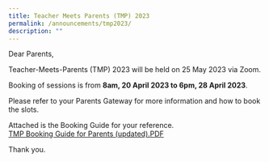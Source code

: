 ```yaml
---
title: Teacher Meets Parents (TMP) 2023
permalink: /announcements/tmp2023/
description: ""
---
```

Dear Parents,

Teacher-Meets-Parents (TMP) 2023 will be held on 25 May 2023 via Zoom.

Booking of sessions is from **8am, 20 April 2023 to 6pm, 28 April 2023**.

Please refer to your Parents Gateway for more information and how to book the slots.

  

Attached is the Booking Guide for your reference. <br>
[TMP Booking Guide for Parents (updated).PDF](/files/tmp%20booking%20guide%20for%20parents%20(updated).pdf)

Thank you.
